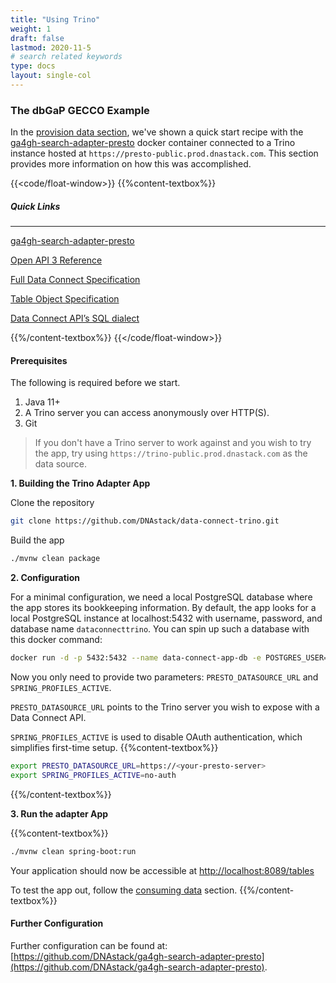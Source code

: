 ```yaml
---
title: "Using Trino"
weight: 1
draft: false
lastmod: 2020-11-5
# search related keywords
type: docs
layout: single-col
---
```

### The dbGaP GECCO Example

In the [provision data section](/docs/getting-started/provision-data/), we've shown a quick start recipe with the [ga4gh-search-adapter-presto](https://github.com/DNAstack/ga4gh-search-adapter-presto) docker container connected to a Trino instance hosted at `https://presto-public.prod.dnastack.com`. This section provides more information on how this was accomplished.

{{<code/float-window>}}
{{%content-textbox%}}
##### Quick Links
---
[ga4gh-search-adapter-presto](https://github.com/DNAstack/ga4gh-search-adapter-presto)

[Open API 3 Reference](/api)

[Full Data Connect Specification](https://github.com/ga4gh-discovery/data-connect/blob/develop/SPEC.md)

[Table Object Specification](https://github.com/ga4gh-discovery/data-connect/blob/develop/TABLE.md)

[Data Connect API’s SQL dialect](https://github.com/ga4gh-discovery/data-connect/blob/develop/SPEC.md#sql-functions)

{{%/content-textbox%}}
{{</code/float-window>}}

#### Prerequisites 
The following is required before we start.
1. Java 11+
1. A Trino server you can access anonymously over HTTP(S).
1. Git
> If you don't have a Trino server to work against and you wish to try the app, try using `https://trino-public.prod.dnastack.com` as the data source.

**1. Building the Trino Adapter App**

Clone the repository
``` bash
git clone https://github.com/DNAstack/data-connect-trino.git
```
Build the app
```bash
./mvnw clean package
``` 


**2. Configuration**

For a minimal configuration, we need a local PostgreSQL database where the app stores its bookkeeping information. By default, the app looks for a local PostgreSQL instance at localhost:5432 with username, password, and database name `dataconnecttrino`. You can spin up such a database with this docker command:
```bash
docker run -d -p 5432:5432 --name data-connect-app-db -e POSTGRES_USER=dataconnecttrino -e POSTGRES_PASSWORD=dataconnecttrino postgres
``` 

Now you only need to provide two parameters: `PRESTO_DATASOURCE_URL` and `SPRING_PROFILES_ACTIVE`.

`PRESTO_DATASOURCE_URL` points to the Trino server you wish to expose with a Data Connect API.

`SPRING_PROFILES_ACTIVE` is used to disable OAuth authentication, which simplifies first-time setup.
{{%content-textbox%}}
``` bash
export PRESTO_DATASOURCE_URL=https://<your-presto-server>
export SPRING_PROFILES_ACTIVE=no-auth
```
{{%/content-textbox%}}

**3. Run the adapter App**

{{%content-textbox%}}
``` bash
./mvnw clean spring-boot:run
```
Your application should now be accessible at [http://localhost:8089/tables](http://localhost:8089/tables)

To test the app out, follow the [consuming data](/docs/getting-started/consume-data/) section.
{{%/content-textbox%}}

#### Further Configuration
Further configuration can be found at: [https://github.com/DNAstack/ga4gh-search-adapter-presto](https://github.com/DNAstack/ga4gh-search-adapter-presto).
